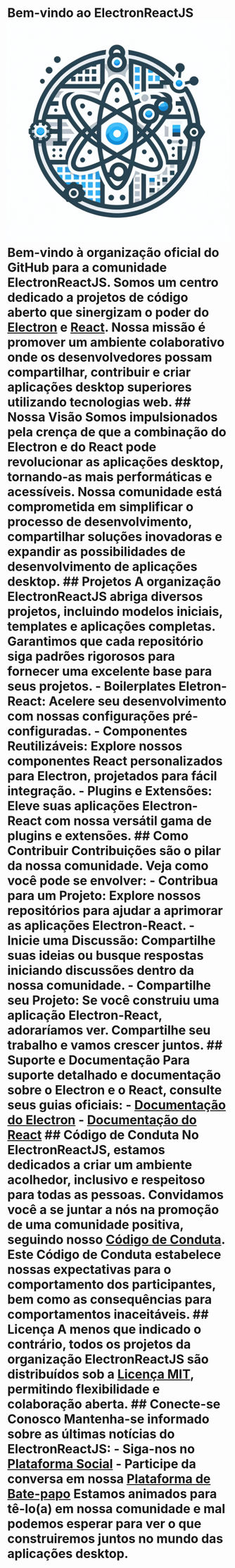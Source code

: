# Bem-vindo ao ElectronReactJS ![profile/electron-react-logo.png](https://github.com/ElectronReactJS/.github/blob/01bc8e0e7c3a0afad39941da47af052b2eda2588/profile/electron-react-logo.png) Bem-vindo à organização oficial do GitHub para a comunidade ElectronReactJS. Somos um centro dedicado a projetos de código aberto que sinergizam o poder do [Electron](https://www.electronjs.org/) e [React](https://reactjs.org/). Nossa missão é promover um ambiente colaborativo onde os desenvolvedores possam compartilhar, contribuir e criar aplicações desktop superiores utilizando tecnologias web. ## Nossa Visão Somos impulsionados pela crença de que a combinação do Electron e do React pode revolucionar as aplicações desktop, tornando-as mais performáticas e acessíveis. Nossa comunidade está comprometida em simplificar o processo de desenvolvimento, compartilhar soluções inovadoras e expandir as possibilidades de desenvolvimento de aplicações desktop. ## Projetos A organização ElectronReactJS abriga diversos projetos, incluindo modelos iniciais, templates e aplicações completas. Garantimos que cada repositório siga padrões rigorosos para fornecer uma excelente base para seus projetos. - **Boilerplates Eletron-React:** Acelere seu desenvolvimento com nossas configurações pré-configuradas. - **Componentes Reutilizáveis:** Explore nossos componentes React personalizados para Electron, projetados para fácil integração. - **Plugins e Extensões:** Eleve suas aplicações Electron-React com nossa versátil gama de plugins e extensões. ## Como Contribuir Contribuições são o pilar da nossa comunidade. Veja como você pode se envolver: - **Contribua para um Projeto:** Explore nossos repositórios para ajudar a aprimorar as aplicações Electron-React. - **Inicie uma Discussão:** Compartilhe suas ideias ou busque respostas iniciando discussões dentro da nossa comunidade. - **Compartilhe seu Projeto:** Se você construiu uma aplicação Electron-React, adoraríamos ver. Compartilhe seu trabalho e vamos crescer juntos. ## Suporte e Documentação Para suporte detalhado e documentação sobre o Electron e o React, consulte seus guias oficiais: - [Documentação do Electron](https://www.electronjs.org/docs) - [Documentação do React](https://reactjs.org/docs) ## Código de Conduta No ElectronReactJS, estamos dedicados a criar um ambiente acolhedor, inclusivo e respeitoso para todas as pessoas. Convidamos você a se juntar a nós na promoção de uma comunidade positiva, seguindo nosso [Código de Conduta](CODE_OF_CONDUCT.md). Este Código de Conduta estabelece nossas expectativas para o comportamento dos participantes, bem como as consequências para comportamentos inaceitáveis. ## Licença A menos que indicado o contrário, todos os projetos da organização ElectronReactJS são distribuídos sob a [Licença MIT](LICENSE.md), permitindo flexibilidade e colaboração aberta. ## Conecte-se Conosco Mantenha-se informado sobre as últimas notícias do ElectronReactJS: - Siga-nos no [Plataforma Social](#) - Participe da conversa em nossa [Plataforma de Bate-papo](#) Estamos animados para tê-lo(a) em nossa comunidade e mal podemos esperar para ver o que construiremos juntos no mundo das aplicações desktop.
